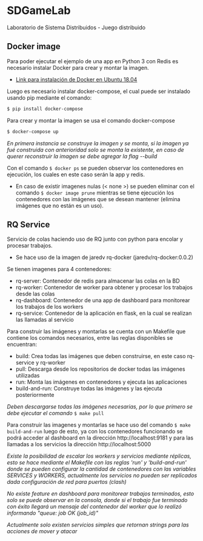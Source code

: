 # SDGameLab
Laboratorio de Sistema Distribuidos - Juego distribuido


## Docker image
Para poder ejecutar el ejemplo de una app en Python 3 con Redis es necesario instalar Docker para crear y montar la imagen.

* [Link para instalación de Docker en Ubuntu 18.04](https://www.digitalocean.com/community/tutorials/how-to-install-and-use-docker-on-ubuntu-18-04)

Luego es necesario instalar docker-compose, el cual puede ser instalado usando pip mediante el comando:

```bash
$ pip install docker-compose
```

Para crear y montar la imagen se usa el comando docker-compose

```bash
$ docker-compose up
```
*En primera instancia se construye la imagen y se monta, si la imagen ya fué construida con anterioridad solo se monta la existente, en caso de querer reconstruir la imagen se debe agregar la flag --build*

Con el comando `$ docker ps` se pueden observar los contenedores en ejecución, los cuales en este caso serán la app y redis.

* En caso de existir imagenes nulas (< none >) se pueden eliminar con el comando `$ docker image prune` mientras se tiene ejecución los contenedores con las imágenes que se desean mantener (elimina imágenes que no están es un uso).

## RQ Service

Servicio de colas haciendo uso de RQ junto con python para encolar y procesar trabajos.

* Se hace uso de la imagen de jaredv rq-docker (jaredv/rq-docker:0.0.2)

Se tienen imagenes para 4 contenedores:
* rq-server: Contenedor de redis para almacenar las colas en la BD
* rq-worker: Contenedor de worker para obtener y procesar los trabajos desde las colas
* rq-dashboard: Contenedor de una app de dashboard para monitorear los trabajos de los workers
* rq-service: Contenedor de la aplicación en flask, en la cual se realizan las llamadas al servicio

Para construir las imágenes y montarlas se cuenta con un Makefile que contiene los comandos necesarios, entre las reglas disponibles se encuentran:

* build: Crea todas las imágenes que deben construirse, en este caso rq-service y rq-worker
* pull: Descarga desde los repositorios de docker todas las imágenes utilizadas
* run: Monta las imágenes en contenedores y ejecuta las aplicaciones
* build-and-run: Construye todas las imágenes y las ejecuta posteriormente

*Deben descargarse todas las imágenes necesarias, por lo que primero se debe ejecutar el comando* `$ make pull`

Para construir las imagenes y montarlas se hace uso del comando `$ make build-and-run` luego de esto, ya con los contenedores funcionando se podrá acceder al dashboard en la dirección http://localhost:9181 y para las llamadas a los servicios la dirección http://localhost:5000

*Existe la posibilidad de escalar los workers y servicios mediante réplicas, esto se hace mediante el Makefile con las reglas 'run' y 'build-and-run' donde se pueden configurar la cantidad de contenedores con las variables SERVICES y WORKERS, actualmente los servicios no pueden ser replicados dada configuración de red para puertos (clash)*

*No existe feature en dashboard para monitorear trabajos terminados, esto solo se puede observar en la consola, donde si el trabajo fue terminado con éxito llegará un mensaje del contenedor del worker que lo realizó informando "queue: job OK (job_id)"*

*Actualmente solo existen servicios simples que retornan strings para las acciones de mover y atacar*
